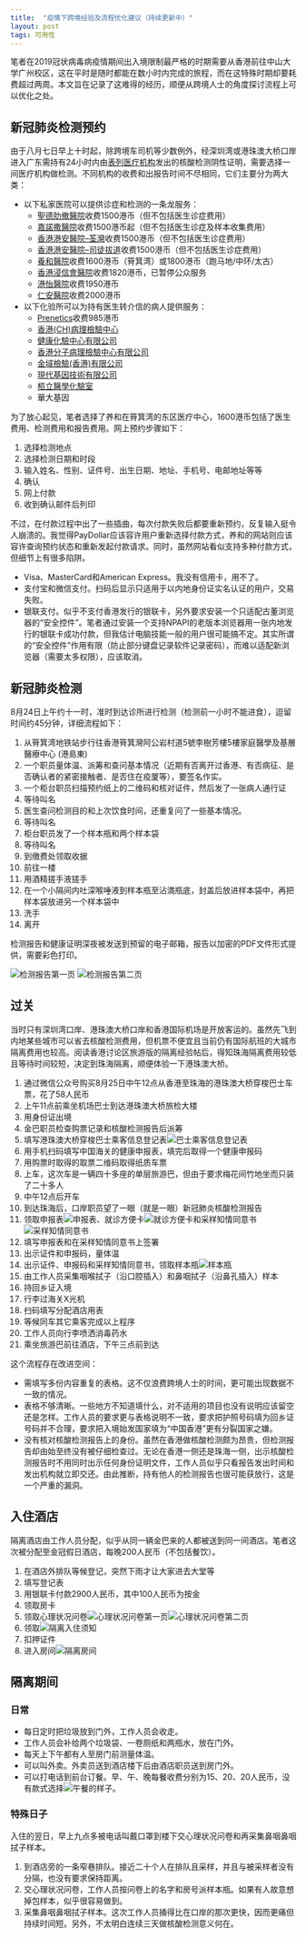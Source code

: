 ```yaml
---
title:  "疫情下跨境经验及流程优化建议（持续更新中）"
layout: post
tags: 可用性
---
```


笔者在2019冠状病毒病疫情期间出入境限制最严格的时期需要从香港前往中山大学广州校区，这在平时是随时都能在数小时内完成的旅程，而在这特殊时期却要耗费超过两周。本文旨在记录了这难得的经历，顺便从跨境人士的角度探讨流程上可以优化之处。

## 新冠肺炎检测预约

由于八月七日早上十时起，除跨境车司机等少数例外，经深圳湾或港珠澳大桥口岸进入广东需持有24小时内由[表列医疗机构](https://www.coronavirus.gov.hk/pdf/List_of_recognised_laboratories.pdf)发出的核酸检测阴性证明，需要选择一间医疗机构做检测。不同机构的收费和出报告时间不尽相同，它们主要分为两大类：
- 以下私家医院可以提供诊症和检测的一条龙服务：
    - [聖德肋撤醫院](http://www.sth.org.hk/charge.asp?lang_code=zh)收费1500港币（但不包括医生诊症费用）
    - [嘉諾撒醫院](https://www.canossahospital.org.hk/tc/promotion/covid19tests/)收费1500港币起（但不包括医生诊症及样本收集费用）
    - [香港港安醫院–荃灣](https://www.twah.org.hk/en/main)收费1500港币（但不包括医生诊症费用）
    - [香港港安醫院–司徒拔道](https://www.hkah.org.hk/en/main)收费1500港币（但不包括医生诊症费用）
    - [養和醫院](https://covid.hksh.com/Forms/PreRegistration/Covid19TestIntro)收费1600港币（筲箕湾）或1800港币（跑马地/中环/太古）
    - [香港浸信會醫院](https://www.hkbh.org.hk/promotion/covd-19testdetails/)收费1820港币，已暂停公众服务
    - [港怡醫院](https://gleneagles.hk/tc/facilities-services/covid-19-screening-tests)收费1950港币
    - [仁安醫院](https://www.union.org/new/covid19/covid-19_test_tc.pdf)收费2000港币
- 以下化验所可以为持有医生转介信的病人提供服务：
    - [Prenetics](https://www.projectscreen.co)收费985港币
    - [香港(CH)病理檢驗中心](http://www.chlab.com.hk)
    - [健康化驗中心有限公司](http://www.diagnostix.com.hk/)
    - [香港分子病理檢驗中心有限公司](http://www.hkmpdc.com/main.php) 
    - [金域檢驗(香港)有限公司](https://kingmed.com.hk/)
    - [現代基因技術有限公司](https://www.moderngenomic.com/)
    - [栢立醫學化驗室](http://www.pathlabhk.com/covid/covid.html) 
    - 華大基因

为了放心起见，笔者选择了养和在筲箕湾的东区医疗中心，1600港币包括了医生费用、检测费用和报告费用。网上预约步骤如下：
1. 选择检测地点
2. 选择检测日期和时段
3. 输入姓名、性别、证件号、出生日期、地址、手机号、电邮地址等等
4. 确认
5. 网上付款
6. 收到确认邮件后列印

不过，在付款过程中出了一些插曲，每次付款失败后都要重新预约，反复输入挺令人崩溃的。我觉得PayDollar应该容许用户重新选择付款方式，养和的网站则应该容许查询预约状态和重新发起付款请求。同时，虽然网站看似支持多种付款方式，但细节上有很多陷阱。
- Visa、MasterCard和American Express。我没有信用卡，用不了。
- 支付宝和微信支付。扫码后显示只适用于以内地身份证实名认证的用户，交易失败。
- 银联支付。似乎不支付香港发行的银联卡，另外要求安装一个只适配古董浏览器的“安全控件”。笔者通过安装一个支持NPAPI的老版本浏览器用一张内地发行的银联卡成功付款，但我估计电脑技能一般的用户很可能搞不定。其实所谓的“安全控件”作用有限（防止部分键盘记录软件记录密码），而难以适配新浏览器（需要太多权限），应该取消。

## 新冠肺炎检测

8月24日上午约十一时，准时到达诊所进行检测（检测前一小时不能进食），逗留时间约45分钟，详细流程如下：
1. 从筲箕湾地铁站步行往香港筲箕灣阿公岩村道5號李樹芳樓5樓家庭醫學及基層醫療中心 (港島東)
2. 一个职员量体温、派筹和查问基本情况（近期有否离开过香港、有否病征、是否确认者的紧密接触者、是否住在疫厦等），要签名作实。
3. 一个柜台职员扫描预约纸上的二维码和核对证件，然后发了一张病人通行证
4. 等待叫名
5. 医生查问检测目的和上次饮食时间，还重复问了一些基本情况。
6. 等待叫名
7. 柜台职员发了一个样本瓶和两个样本袋
8. 等待叫名
9. 到缴费处领取收据
10. 前往一楼
11. 用酒精搓手液搓手
12. 在一个小隔间内吐深喉唾液到样本瓶至沾満瓶底，封盖后放进样本袋中，再把样本袋放进另一个样本袋中
13. 洗手
14. 离开

检测报告和健康证明深夜被发送到预留的电子邮箱，报告以加密的PDF文件形式提供，需要彩色打印。

![检测报告第一页](image/isolated/report1.png)
![检测报告第二页](image/isolated/report2.png)

## 过关

当时只有深圳湾口岸、港珠澳大桥口岸和香港国际机场是开放客运的。虽然先飞到内地某些城市可以省去核酸检测费用，但机票不便宜且当前仍有国际航班的大城市隔离费用也较高。阅读香港讨论区旅游版的隔离经验帖后，得知珠海隔离费用较低且等待时间较短，决定到珠海隔离，顺便体验一下港珠澳大桥。

1. 通过微信公众号购买8月25日中午12点从香港至珠海的港珠澳大桥穿梭巴士车票，花了58人民币
2. 上午11点前乘坐机场巴士到达港珠澳大桥旅检大楼
3. 用身份证出境
4. 金巴职员检查购票记录和核酸检测报告后派筹
5. 填写港珠澳大桥穿梭巴士乘客信息登记表![巴士乘客信息登记表](image/isolated/passenger_info.jpg)
6. 用手机扫码填写中国海关的健康申报表，填完后取得一个健康申报码
7. 用购票时取得的取票二维码取得纸质车票
8. 上车，这次车是一辆四十多座的单层旅游巴，但由于要求梅花间竹地坐而只装了二十多人
9. 中午12点后开车
10. 到达珠海后，口岸职员望了一眼（就是一眼）新冠肺炎核酸检测报告
11. 领取申报表![申报表](image/isolated/declaration.jpg)、就诊方便卡![就诊方便卡](image/isolated/card1.jpg)和采样知情同意书![采样知情同意书](image/isolated/agreement.jpg)
12. 填写申报表和在采样知情同意书上签署
13. 出示证件和申报码，量体温
14. 出示证件、申报码和采样知情同意书，领取样本瓶![样本瓶](image/isolated/sample.jpg)
15. 由工作人员采集咽喉拭子（沿口腔插入）和鼻咽拭子（沿鼻孔插入）样本
16. 持回乡证入境
17. 行李过海关X光机
18. 扫码填写分配酒店用表
19. 等候同车其它乘客完成以上程序
20. 工作人员向行李喷洒消毒药水
21. 乘坐旅游巴前往酒店，下午三点前到达

这个流程存在改进空间：
- 需填写多份内容重复的表格。这不仅浪费跨境人士的时间，更可能出现数据不一致的情况。
- 表格不够清晰。一些地方不知道填什么，对不适用的项目也没有说明应该留空还是怎样。工作人员的要求更与表格说明不一致，要求把护照号码填为回乡证号码并不合理，要求把入境始发国家填为“中国香港”更有分裂国家之嫌。
- 没有核对核酸检测报告上的身份。虽然在香港做核酸检测颇为昂贵，但检测报告却由始至终没有被仔细检查过。无论在香港一侧还是珠海一侧，出示核酸检测报告时不用同时出示任何身份证明文件，工作人员似乎只看报告发出时间和发出机构就立即交还。由此推断，持有他人的检测报告也很可能获放行，这是一个严重的漏洞。

## 入住酒店

隔离酒店由工作人员分配，似乎从同一辆金巴来的人都被送到同一间酒店。笔者这次被分配至金冠假日酒店，每晚200人民币（不包括餐饮）。

1. 在酒店外排队等候登记，突然下雨才让大家进去大堂等
2. 填写登记表
3. 用银联卡付款2900人民币，其中100人民币为按金
4. 领取房卡
5. 领取心理状况问卷![心理状况问卷第一页](image/isolated/survey1.jpg)![心理状况问卷第二页](image/isolated/survey2.jpg)
6. 领取![隔离入住须知](image/isolated/hotel_rules.jpg)
7. 扣押证件
8. 进入房间![隔离房间](image/isolated/room.jpg)

## 隔离期间

### 日常

- 每日定时把垃圾放到门外，工作人员会收走。
- 工作人员会补给两个垃圾袋、一卷厕纸和两瓶水，放在门外。
- 每天上下午都有人至房门前测量体温。
- 可以叫外卖。外卖员送到酒店楼下后由酒店职员送到房门外。
- 可以打电话到前台订餐。早、午、晚每餐收费分别为15、20、20人民币，没有款式选择![午餐的样子](image/isolated/lunch.jpg)。

### 特殊日子

入住的翌日，早上九点多被电话叫戴口罩到楼下交心理状况问卷和再采集鼻咽鼻咽拭子样本。
1. 到酒店旁的一条窄巷排队。接近二十个人在排队且采样，并且与被采样者没有分隔，也没有要求保持距离。
2. 交心理状况问卷，工作人员按问卷上的名字和房号派样本瓶。如果有人故意想掉包样本，似乎很容易做到。
3. 采集鼻咽鼻咽拭子样本。这次工作人员捅得比在口岸的那次更快，因而更痛但持续时间短。另外，不太明白连续三天做核酸检测意义何在。

